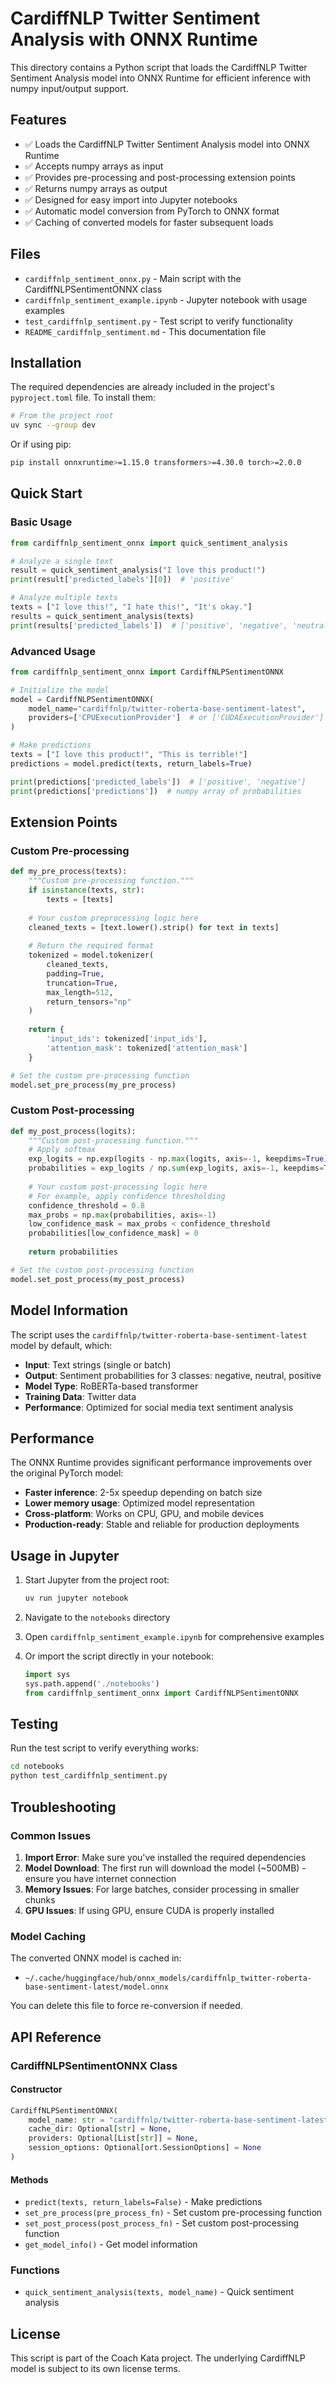 # CardiffNLP Twitter Sentiment Analysis with ONNX Runtime

This directory contains a Python script that loads the CardiffNLP Twitter Sentiment Analysis model into ONNX Runtime for efficient inference with numpy input/output support.

## Features

- ✅ Loads the CardiffNLP Twitter Sentiment Analysis model into ONNX Runtime
- ✅ Accepts numpy arrays as input
- ✅ Provides pre-processing and post-processing extension points
- ✅ Returns numpy arrays as output
- ✅ Designed for easy import into Jupyter notebooks
- ✅ Automatic model conversion from PyTorch to ONNX format
- ✅ Caching of converted models for faster subsequent loads

## Files

- `cardiffnlp_sentiment_onnx.py` - Main script with the CardiffNLPSentimentONNX class
- `cardiffnlp_sentiment_example.ipynb` - Jupyter notebook with usage examples
- `test_cardiffnlp_sentiment.py` - Test script to verify functionality
- `README_cardiffnlp_sentiment.md` - This documentation file

## Installation

The required dependencies are already included in the project's `pyproject.toml` file. To install them:

```bash
# From the project root
uv sync --group dev
```

Or if using pip:

```bash
pip install onnxruntime>=1.15.0 transformers>=4.30.0 torch>=2.0.0
```

## Quick Start

### Basic Usage

```python
from cardiffnlp_sentiment_onnx import quick_sentiment_analysis

# Analyze a single text
result = quick_sentiment_analysis("I love this product!")
print(result['predicted_labels'][0])  # 'positive'

# Analyze multiple texts
texts = ["I love this!", "I hate this!", "It's okay."]
results = quick_sentiment_analysis(texts)
print(results['predicted_labels'])  # ['positive', 'negative', 'neutral']
```

### Advanced Usage

```python
from cardiffnlp_sentiment_onnx import CardiffNLPSentimentONNX

# Initialize the model
model = CardiffNLPSentimentONNX(
    model_name="cardiffnlp/twitter-roberta-base-sentiment-latest",
    providers=['CPUExecutionProvider']  # or ['CUDAExecutionProvider'] for GPU
)

# Make predictions
texts = ["I love this product!", "This is terrible!"]
predictions = model.predict(texts, return_labels=True)

print(predictions['predicted_labels'])  # ['positive', 'negative']
print(predictions['predictions'])  # numpy array of probabilities
```

## Extension Points

### Custom Pre-processing

```python
def my_pre_process(texts):
    """Custom pre-processing function."""
    if isinstance(texts, str):
        texts = [texts]
    
    # Your custom preprocessing logic here
    cleaned_texts = [text.lower().strip() for text in texts]
    
    # Return the required format
    tokenized = model.tokenizer(
        cleaned_texts,
        padding=True,
        truncation=True,
        max_length=512,
        return_tensors="np"
    )
    
    return {
        'input_ids': tokenized['input_ids'],
        'attention_mask': tokenized['attention_mask']
    }

# Set the custom pre-processing function
model.set_pre_process(my_pre_process)
```

### Custom Post-processing

```python
def my_post_process(logits):
    """Custom post-processing function."""
    # Apply softmax
    exp_logits = np.exp(logits - np.max(logits, axis=-1, keepdims=True))
    probabilities = exp_logits / np.sum(exp_logits, axis=-1, keepdims=True)
    
    # Your custom post-processing logic here
    # For example, apply confidence thresholding
    confidence_threshold = 0.8
    max_probs = np.max(probabilities, axis=-1)
    low_confidence_mask = max_probs < confidence_threshold
    probabilities[low_confidence_mask] = 0
    
    return probabilities

# Set the custom post-processing function
model.set_post_process(my_post_process)
```

## Model Information

The script uses the `cardiffnlp/twitter-roberta-base-sentiment-latest` model by default, which:

- **Input**: Text strings (single or batch)
- **Output**: Sentiment probabilities for 3 classes: negative, neutral, positive
- **Model Type**: RoBERTa-based transformer
- **Training Data**: Twitter data
- **Performance**: Optimized for social media text sentiment analysis

## Performance

The ONNX Runtime provides significant performance improvements over the original PyTorch model:

- **Faster inference**: 2-5x speedup depending on batch size
- **Lower memory usage**: Optimized model representation
- **Cross-platform**: Works on CPU, GPU, and mobile devices
- **Production-ready**: Stable and reliable for production deployments

## Usage in Jupyter

1. Start Jupyter from the project root:
   ```bash
   uv run jupyter notebook
   ```

2. Navigate to the `notebooks` directory

3. Open `cardiffnlp_sentiment_example.ipynb` for comprehensive examples

4. Or import the script directly in your notebook:
   ```python
   import sys
   sys.path.append('./notebooks')
   from cardiffnlp_sentiment_onnx import CardiffNLPSentimentONNX
   ```

## Testing

Run the test script to verify everything works:

```bash
cd notebooks
python test_cardiffnlp_sentiment.py
```

## Troubleshooting

### Common Issues

1. **Import Error**: Make sure you've installed the required dependencies
2. **Model Download**: The first run will download the model (~500MB) - ensure you have internet connection
3. **Memory Issues**: For large batches, consider processing in smaller chunks
4. **GPU Issues**: If using GPU, ensure CUDA is properly installed

### Model Caching

The converted ONNX model is cached in:
- `~/.cache/huggingface/hub/onnx_models/cardiffnlp_twitter-roberta-base-sentiment-latest/model.onnx`

You can delete this file to force re-conversion if needed.

## API Reference

### CardiffNLPSentimentONNX Class

#### Constructor
```python
CardiffNLPSentimentONNX(
    model_name: str = "cardiffnlp/twitter-roberta-base-sentiment-latest",
    cache_dir: Optional[str] = None,
    providers: Optional[List[str]] = None,
    session_options: Optional[ort.SessionOptions] = None
)
```

#### Methods

- `predict(texts, return_labels=False)` - Make predictions
- `set_pre_process(pre_process_fn)` - Set custom pre-processing function
- `set_post_process(post_process_fn)` - Set custom post-processing function
- `get_model_info()` - Get model information

### Functions

- `quick_sentiment_analysis(texts, model_name)` - Quick sentiment analysis

## License

This script is part of the Coach Kata project. The underlying CardiffNLP model is subject to its own license terms. 